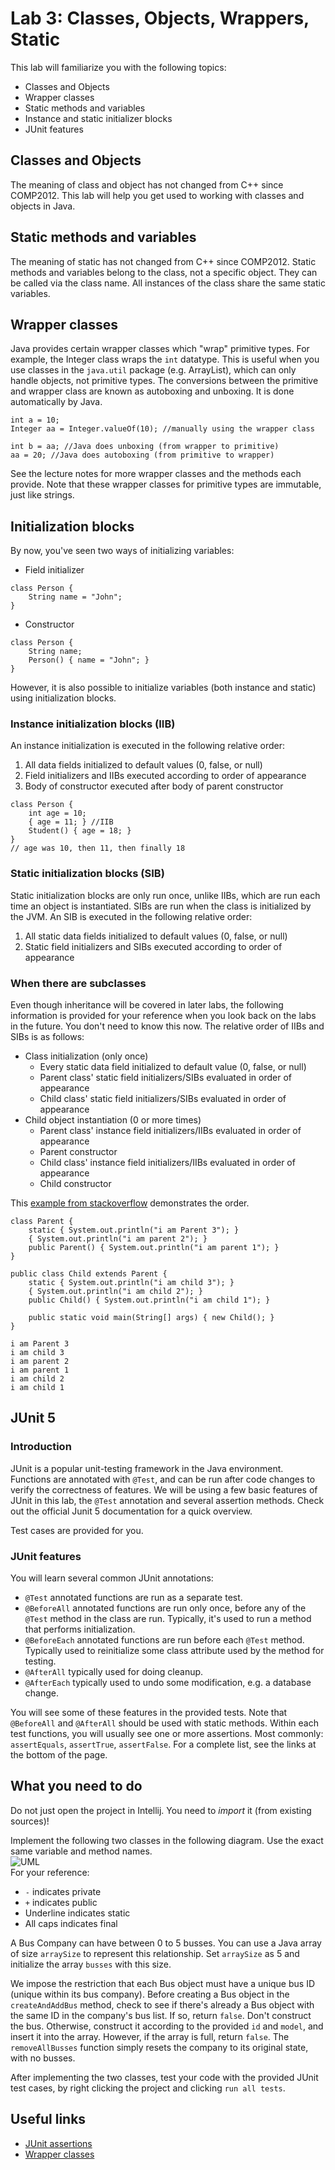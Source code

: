 # Lab 3: Classes, Objects, Wrappers, Static  
This lab will familiarize you with the following topics:
* Classes and Objects
* Wrapper classes
* Static methods and variables
* Instance and static initializer blocks
* JUnit features

## Classes and Objects
The meaning of class and object has not changed from C++ since COMP2012. This lab will help you get used to working with classes and objects in Java.

## Static methods and variables
The meaning of static has not changed from C++ since COMP2012. Static methods and variables belong to the class, not a specific object. They can be called via the class name. All instances of the class share the same static variables.

## Wrapper classes
Java provides certain wrapper classes which "wrap" primitive types. For example, the Integer class wraps the `int` datatype. This is useful when you use classes in the `java.util` package (e.g. ArrayList), which can only handle objects, not primitive types. The conversions between the primitive and wrapper class are known as autoboxing and unboxing. It is done automatically by Java.
```
int a = 10;
Integer aa = Integer.valueOf(10); //manually using the wrapper class  

int b = aa; //Java does unboxing (from wrapper to primitive)
aa = 20; //Java does autoboxing (from primitive to wrapper)
```
See the lecture notes for more wrapper classes and the methods each provide. Note that these wrapper classes for primitive types are immutable, just like strings.

## Initialization blocks
By now, you've seen two ways of initializing variables:
* Field initializer 
```
class Person {
    String name = "John";  
}
```
* Constructor
```
class Person {
    String name;
    Person() { name = "John"; }
}
```
However, it is also possible to initialize variables (both instance and static) using initialization blocks.
### Instance initialization blocks (IIB)
An instance initialization is executed in the following relative order:
1. All data fields initialized to default values (0, false, or null)
2. Field initializers and IIBs executed according to order of appearance
3. Body of constructor executed after body of parent constructor
```
class Person {
    int age = 10;
    { age = 11; } //IIB
    Student() { age = 18; }
}
// age was 10, then 11, then finally 18
```
### Static initialization blocks (SIB)
Static initialization blocks are only run once, unlike IIBs, which are run each time an object is instantiated. SIBs are run when the class is initialized by the JVM.
 An SIB is executed in the following relative order:

 1. All static data fields initialized to default values (0, false, or null)
 2. Static field initializers and SIBs executed according to order of appearance

### When there are subclasses
Even though inheritance will be covered in later labs, the following information is provided for your reference when you look back on the labs in the future. You don't need to know this now. The relative order of IIBs and SIBs is as follows:  
* Class initialization (only once)
    * Every static data field initialized to default value (0, false, or null)
    * Parent class' static field initializers/SIBs evaluated in order of appearance
    * Child class' static field initializers/SIBs evaluated in order of appearance
* Child object instantiation (0 or more times)
    * Parent class' instance field initializers/IIBs evaluated in order of appearance
    * Parent constructor
    * Child class' instance field initializers/IIBs evaluated in order of appearance
    * Child constructor

This [example from stackoverflow](https://stackoverflow.com/questions/21504726/static-block-vs-initializer-block-vs-constructor-in-inheritance) demonstrates the order.
```
class Parent {
    static { System.out.println("i am Parent 3"); }
    { System.out.println("i am parent 2"); }
    public Parent() { System.out.println("i am parent 1"); }
}

public class Child extends Parent {
    static { System.out.println("i am child 3"); }
    { System.out.println("i am child 2"); }
    public Child() { System.out.println("i am child 1"); }

    public static void main(String[] args) { new Child(); }
}
```
```
i am Parent 3
i am child 3
i am parent 2
i am parent 1
i am child 2
i am child 1
```

## JUnit 5
### Introduction
JUnit is a popular unit-testing framework in the Java environment. Functions are annotated with `@Test`, and can be run after code changes to verify the correctness of features. We will be using a few basic features of JUnit in this lab, the `@Test` annotation and several assertion methods. Check out the official Junit 5 documentation for a quick overview. 

Test cases are provided for you.

### JUnit features
You will learn several common JUnit annotations:  
* `@Test` annotated functions are run as a separate test. 
* `@BeforeAll` annotated functions are run only once, before any of the `@Test` method in the class are run. Typically, it's used to run a method that performs initialization.
* `@BeforeEach` annotated functions are run before each `@Test` method. Typically used to reinitialize some class attribute used by the method for testing.
* `@AfterAll` typically used for doing cleanup.
* `@AfterEach` typically used to undo some modification, e.g. a database change.  

You will see some of these features in the provided tests.  Note that `@BeforeAll` and `@AfterAll` should be used with static methods. Within each test functions, you will usually see one or more assertions. Most commonly: `assertEquals`, `assertTrue`, `assertFalse`. For a complete list, see the links at the bottom of the page. 

## What you need to do
Do not just open the project in Intellij. You need to *import* it (from existing sources)!  

Implement the following two classes in the following diagram. Use the exact same variable and method names.  
![UML](uml.png)  
For your reference:  
* `-` indicates private
* `+` indicates public
* Underline indicates static
* All caps indicates final


A Bus Company can have between 0 to 5 busses. You can use a Java array of size `arraySize` to represent this relationship. Set `arraySize` as 5 and initialize the array `busses` with this size.  

We impose the restriction that each Bus object must have a unique bus ID (unique within its bus company). Before creating a Bus object in the `createAndAddBus` method, check to see if there's already a Bus object with the same ID in the company's bus list. If so, return `false`. Don't construct the bus. Otherwise, construct it according to the provided `id` and `model`, and insert it into the array. However, if the array is full, return `false`.  The `removeAllBusses` function simply resets the company to its original state, with no busses.  

After implementing the two classes, test your code with the provided JUnit test cases, by right clicking the project and clicking `run all tests`. 

## Useful links
* [JUnit assertions](https://junit.org/junit5/docs/5.0.1/api/org/junit/jupiter/api/Assertions.html)
* [Wrapper classes](https://stackoverflow.com/questions/20697868/why-we-need-wrapper-class)